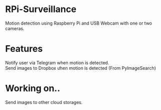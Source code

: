 # RPi-Surveillance  
Motion detection using Raspberry Pi and USB Webcam with one or two cameras.
# Features  
Notify user via Telegram when motion is detected.  
Send images to Dropbox ưhen motion is detected (From PyImageSearch)
# Working on..
Send images to other cloud storages.
